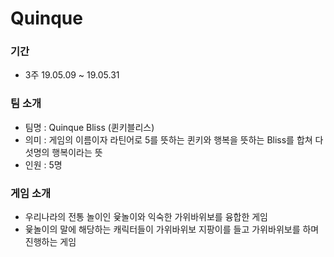 # Quinque
### 기간
- 3주 19.05.09 ~ 19.05.31
### 팀 소개
- 팀명 : Quinque Bliss (퀸키블리스)
- 의미 : 게임의 이름이자 라틴어로 5를 뜻하는 퀸키와 행복을 뜻하는 Bliss를 합쳐 다섯명의 행복이라는 뜻
- 인원 : 5명
### 게임 소개
- 우리나라의 전통 놀이인 윷놀이와 익숙한 가위바위보를 융합한 게임
- 윷놀이의 말에 해당하는 캐릭터들이 가위바위보 지팡이를 들고 가위바위보를 하며 진행하는 게임
